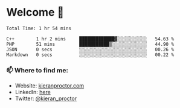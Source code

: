 # Welcome 🦘

<!--START_SECTION:waka-->

```text
Total Time: 1 hr 54 mins

C++        1 hr 2 mins     █████████████▓░░░░░░░░░░░   54.63 %
PHP        51 mins         ███████████▒░░░░░░░░░░░░░   44.90 %
JSON       0 secs          ░░░░░░░░░░░░░░░░░░░░░░░░░   00.26 %
Markdown   0 secs          ░░░░░░░░░░░░░░░░░░░░░░░░░   00.22 %
```

<!--END_SECTION:waka-->

### 📫 Where to find me:

-   Website: [kieranproctor.com](https://kieranproctor.com/)
-   LinkedIn: [here](https://www.linkedin.com/in/kieran-proctor-086b5a159/)
-   Twitter: [@kieran_proctor](https://twitter.com/kieran_proctor)

